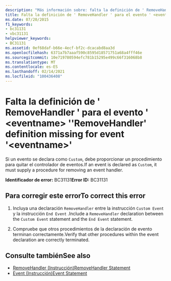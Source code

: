 ```yaml
---
description: "Más información sobre: falta la definición de ' RemoveHandler ' para el evento ' <eventname> '"
title: Falta la definición de ' RemoveHandler ' para el evento ' <eventname> '
ms.date: 07/20/2015
f1_keywords:
- bc31131
- vbc31131
helpviewer_keywords:
- BC31131
ms.assetid: 0ef68daf-b66e-4ecf-bf2c-dcacabd8aa3d
ms.openlocfilehash: 6371a7b7aaaf590c8595d18571751a68a4fff46e
ms.sourcegitcommit: 10e719780594efc781b15295e499c66f316068b8
ms.translationtype: MT
ms.contentlocale: es-ES
ms.lasthandoff: 02/14/2021
ms.locfileid: "100436408"
---
```

# <a name="removehandler-definition-missing-for-event-eventname"></a><span data-ttu-id="d0757-103">Falta la definición de ' RemoveHandler ' para el evento ' \<eventname> '</span><span class="sxs-lookup"><span data-stu-id="d0757-103">'RemoveHandler' definition missing for event '\<eventname>'</span></span>

<span data-ttu-id="d0757-104">Si un evento se declara como `Custom`, debe proporcionar un procedimiento para quitar el controlador de eventos.</span><span class="sxs-lookup"><span data-stu-id="d0757-104">If an event is declared as `Custom`, it must supply a procedure for removing an event handler.</span></span>  
  
 <span data-ttu-id="d0757-105">**Identificador de error:** BC31131</span><span class="sxs-lookup"><span data-stu-id="d0757-105">**Error ID:** BC31131</span></span>  
  
## <a name="to-correct-this-error"></a><span data-ttu-id="d0757-106">Para corregir este error</span><span class="sxs-lookup"><span data-stu-id="d0757-106">To correct this error</span></span>  
  
1. <span data-ttu-id="d0757-107">Incluya una declaración `RemoveHandler` entre la instrucción `Custom Event` y la instrucción `End Event` .</span><span class="sxs-lookup"><span data-stu-id="d0757-107">Include a `RemoveHandler` declaration between the `Custom Event` statement and the `End Event` statement.</span></span>  
  
2. <span data-ttu-id="d0757-108">Compruebe que otros procedimientos de la declaración de evento terminan correctamente.</span><span class="sxs-lookup"><span data-stu-id="d0757-108">Verify that other procedures within the event declaration are correctly terminated.</span></span>  
  
## <a name="see-also"></a><span data-ttu-id="d0757-109">Consulte también</span><span class="sxs-lookup"><span data-stu-id="d0757-109">See also</span></span>

- [<span data-ttu-id="d0757-110">RemoveHandler (Instrucción)</span><span class="sxs-lookup"><span data-stu-id="d0757-110">RemoveHandler Statement</span></span>](../language-reference/statements/removehandler-statement.md)
- [<span data-ttu-id="d0757-111">Event (Instrucción)</span><span class="sxs-lookup"><span data-stu-id="d0757-111">Event Statement</span></span>](../language-reference/statements/event-statement.md)
